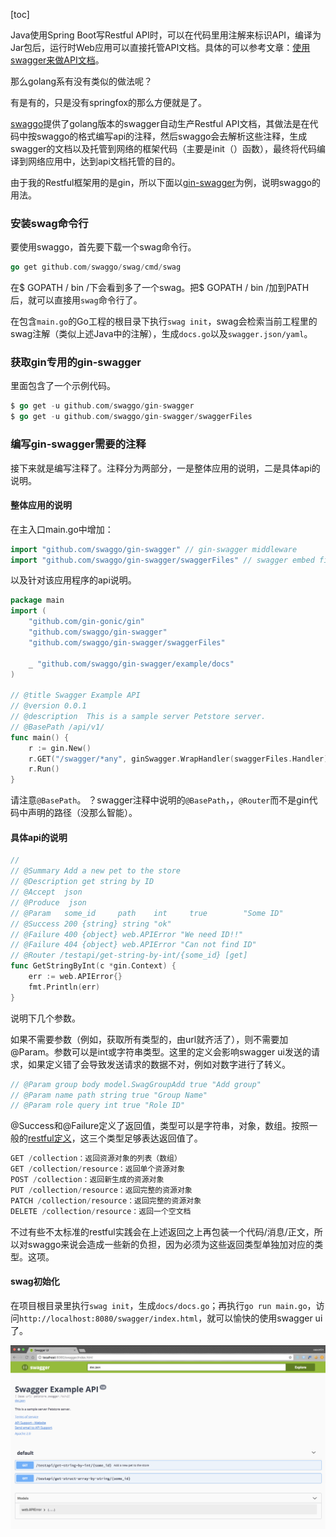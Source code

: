 [toc]

Java使用Spring Boot写Restful API时，可以在代码里用注解来标识API，编译为Jar包后，运行时Web应用可以直接托管API文档。具体的可以参考文章：[使用swagger来做API文档](https://ieevee.com/tech/2018/01/10/swagger.html)。

那么golang系有没有类似的做法呢？

有是有的，只是没有springfox的那么方便就是了。

[swaggo](https://github.com/swaggo/swag)提供了golang版本的swagger自动生产Restful API文档，其做法是在代码中按swaggo的格式编写api的注释，然后swaggo会去解析这些注释，生成swagger的文档以及托管到网络的框架代码（主要是init（）函数），最终将代码编译到网络应用中，达到api文档托管的目的。

由于我的Restful框架用的是gin，所以下面以[gin-swagger](https://github.com/swaggo/gin-swagger)为例，说明swaggo的用法。

### 安装swag命令行

要使用swaggo，首先要下载一个swag命令行。

```go
go get github.com/swaggo/swag/cmd/swag
```

在$ GOPATH / bin /下会看到多了一个swag。把$ GOPATH / bin /加到PATH后，就可以直接用`swag`命令行了。

在包含`main.go`的Go工程的根目录下执行`swag init`，swag会检索当前工程里的swag注解（类似上述Java中的注解），生成`docs.go`以及`swagger.json/yaml`。

### 获取gin专用的gin-swagger

里面包含了一个示例代码。

```go
$ go get -u github.com/swaggo/gin-swagger
$ go get -u github.com/swaggo/gin-swagger/swaggerFiles
```

### 编写gin-swagger需要的注释

接下来就是编写注释了。注释分为两部分，一是整体应用的说明，二是具体api的说明。

#### 整体应用的说明

在主入口main.go中增加：

```go
import "github.com/swaggo/gin-swagger" // gin-swagger middleware
import "github.com/swaggo/gin-swagger/swaggerFiles" // swagger embed files
```

以及针对该应用程序的api说明。

```go
package main
import (
	"github.com/gin-gonic/gin"
	"github.com/swaggo/gin-swagger"
	"github.com/swaggo/gin-swagger/swaggerFiles"

	_ "github.com/swaggo/gin-swagger/example/docs"
)

// @title Swagger Example API
// @version 0.0.1
// @description  This is a sample server Petstore server.
// @BasePath /api/v1/
func main() {
	r := gin.New()
	r.GET("/swagger/*any", ginSwagger.WrapHandler(swaggerFiles.Handler))
	r.Run()
}
```

请注意`@BasePath`。 ？swagger注释中说明的`@BasePath`，，`@Router`而不是gin代码中声明的路径（没那么智能）。

#### 具体api的说明

```go
//
// @Summary Add a new pet to the store
// @Description get string by ID
// @Accept  json
// @Produce  json
// @Param   some_id     path    int     true        "Some ID"
// @Success 200 {string} string	"ok"
// @Failure 400 {object} web.APIError "We need ID!!"
// @Failure 404 {object} web.APIError "Can not find ID"
// @Router /testapi/get-string-by-int/{some_id} [get]
func GetStringByInt(c *gin.Context) {
	err := web.APIError{}
	fmt.Println(err)
}
```

说明下几个参数。

如果不需要参数（例如，获取所有类型的，由url就齐活了），则不需要加@Param。参数可以是int或字符串类型。这里的定义会影响swagger ui发送的请求，如果定义错了会导致发送请求的数据不对，例如对数字进行了转义。

```go
// @Param group body model.SwagGroupAdd true "Add group"
// @Param name path string true "Group Name"
// @Param role query int true "Role ID"
```

@Success和@Failure定义了返回值，类型可以是字符串，对象，数组。按照一般的[restful定义](http://www.ruanyifeng.com/blog/2014/05/restful_api.html)，这三个类型足够表达返回值了。

```go
GET /collection：返回资源对象的列表（数组）
GET /collection/resource：返回单个资源对象
POST /collection：返回新生成的资源对象
PUT /collection/resource：返回完整的资源对象
PATCH /collection/resource：返回完整的资源对象
DELETE /collection/resource：返回一个空文档
```

不过有些不太标准的restful实践会在上述返回之上再包装一个代码/消息/正文，所以对swaggo来说会造成一些新的负担，因为必须为这些返回类型单独加对应的类型。这项。

#### swag初始化

在项目根目录里执行`swag init`，生成`docs/docs.go`；再执行`go run main.go`，访问`http://localhost:8080/swagger/index.html`，就可以愉快的使用swagger ui了。

![swagger-ui](../images/swagger.png)